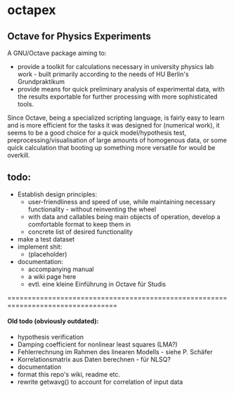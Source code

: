# octapex
## Octave for Physics Experiments
A GNU/Octave package aiming to:
- provide a toolkit for calculations necessary in university physics lab work - built primarily according to the needs of HU Berlin's Grundpraktikum
- provide means for quick preliminary analysis of experimental data, with the results exportable for further processing with more sophisticated tools.

Since Octave, being a specialized scripting language, is fairly easy to learn and is more efficient for the tasks it was designed for (numerical work), it seems to be a good choice for a quick model/hypothesis test, preprocessing/visualisation of large amounts of homogenous data, or some quick calculation that booting up something more versatile for would be overkill.

## todo:
- Establish design principles:
  - user-friendliness and speed of use, while maintaining necessary functionality - without reinventing the wheel
  - with data and callables being main objects of operation, develop a comfortable format to keep them in
  - concrete list of desired functionality
- make a test dataset
- implement shit:
  - (placeholder)
- documentation:
  - accompanying manual
  - a wiki page here
  - evtl. eine kleine Einführung in Octave für Studis

=================================================================================
#### **Old todo (obviously outdated):**
- hypothesis verification
- Damping coefficient for nonlinear least squares (LMA?)
- Fehlerrechnung im Rahmen des linearen Modells - siehe P. Schäfer
- Korrelationsmatrix aus Daten berechnen - für NLSQ?
- documentation
- format this repo's wiki, readme etc.
- rewrite getwavg() to account for correlation of input data
